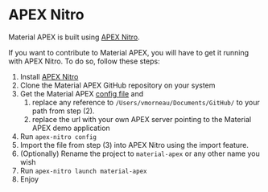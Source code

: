# APEX Nitro

Material APEX is built using [APEX Nitro](https://github.com/OraOpenSource/apex-nitro).

If you want to contribute to Material APEX, you will have to get it running with APEX Nitro. To do so, follow these steps:

1. Install [APEX Nitro](https://github.com/OraOpenSource/apex-nitro#install)
2. Clone the Material APEX GitHub repository on your system
3. Get the Material APEX [config file](apex-nitro-config.json) and
	1. replace any reference to `/Users/vmorneau/Documents/GitHub/` to your path from step (2).
	2. replace the url with your own APEX server pointing to the Material APEX demo application
4. Run `apex-nitro config`
5. Import the file from step (3) into APEX Nitro using the import feature.
6. (Optionally) Rename the project to `material-apex` or any other name you wish
7. Run `apex-nitro launch material-apex`
8. Enjoy
